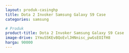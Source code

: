 ```yaml
---
layout: produk-casinghp
title: Dota 2 Invoker Samsung Galaxy S9 Case
categories: samsung

# Produk
product-title: Dota 2 Invoker Samsung Galaxy S9 Case
image-drive: 1YmuS5KEvBQoEvlJHNnisc_pwGsEOIfH8
harga: 90000
---
```

